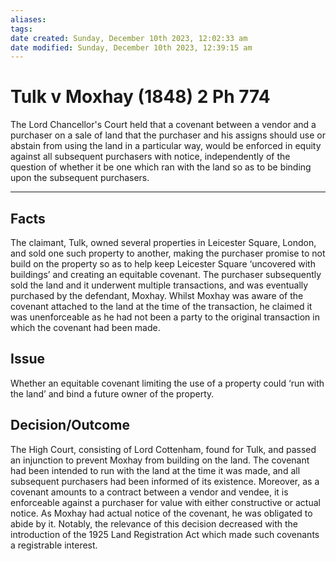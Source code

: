 ```yaml
---
aliases: 
tags: 
date created: Sunday, December 10th 2023, 12:02:33 am
date modified: Sunday, December 10th 2023, 12:39:15 am
---
```


# Tulk v Moxhay (1848) 2 Ph 774

The Lord Chancellor's Court held that a covenant between a vendor and a purchaser on a sale of land that the purchaser and his assigns should use or abstain from using the land in a particular way, would be enforced in equity against all subsequent purchasers with notice, independently of the question of whether it be one which ran with the land so as to be binding upon the subsequent purchasers.

---

## Facts

The claimant, Tulk, owned several properties in Leicester Square, London, and sold one such property to another, making the purchaser promise to not build on the property so as to help keep Leicester Square ‘uncovered with buildings’ and creating an equitable covenant. The purchaser subsequently sold the land and it underwent multiple transactions, and was eventually purchased by the defendant, Moxhay. Whilst Moxhay was aware of the covenant attached to the land at the time of the transaction, he claimed it was unenforceable as he had not been a party to the original transaction in which the covenant had been made. 

## Issue

Whether an equitable covenant limiting the use of a property could ‘run with the land’ and bind a future owner of the property.

## Decision/Outcome

The High Court, consisting of Lord Cottenham, found for Tulk, and passed an injunction to prevent Moxhay from building on the land. The covenant had been intended to run with the land at the time it was made, and all subsequent purchasers had been informed of its existence. Moreover, as a covenant amounts to a contract between a vendor and vendee, it is enforceable against a purchaser for value with either constructive or actual notice. As Moxhay had actual notice of the covenant, he was obligated to abide by it. Notably, the relevance of this decision decreased with the introduction of the 1925 Land Registration Act which made such covenants a registrable interest.
